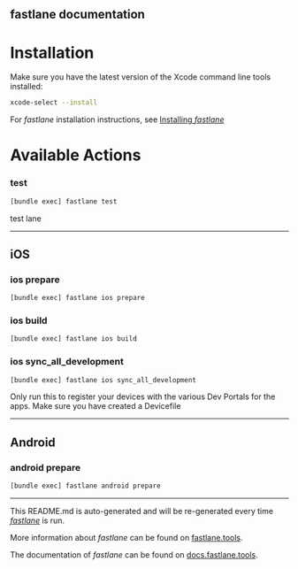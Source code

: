 fastlane documentation
----

# Installation

Make sure you have the latest version of the Xcode command line tools installed:

```sh
xcode-select --install
```

For _fastlane_ installation instructions, see [Installing _fastlane_](https://docs.fastlane.tools/#installing-fastlane)

# Available Actions

### test

```sh
[bundle exec] fastlane test
```

test lane

----


## iOS

### ios prepare

```sh
[bundle exec] fastlane ios prepare
```



### ios build

```sh
[bundle exec] fastlane ios build
```



### ios sync_all_development

```sh
[bundle exec] fastlane ios sync_all_development
```

Only run this to register your devices with the various Dev Portals for the apps. Make sure you have created a Devicefile

----


## Android

### android prepare

```sh
[bundle exec] fastlane android prepare
```



----

This README.md is auto-generated and will be re-generated every time [_fastlane_](https://fastlane.tools) is run.

More information about _fastlane_ can be found on [fastlane.tools](https://fastlane.tools).

The documentation of _fastlane_ can be found on [docs.fastlane.tools](https://docs.fastlane.tools).
